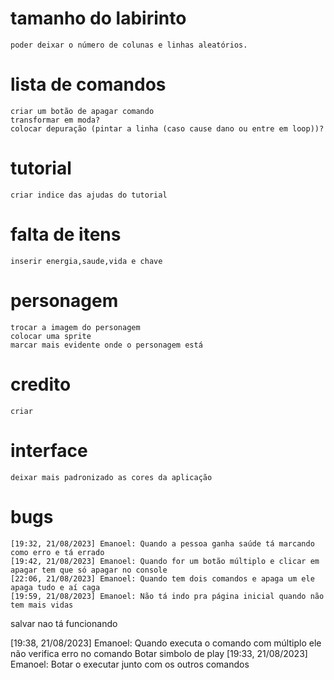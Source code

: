 # tamanho do labirinto 
    poder deixar o número de colunas e linhas aleatórios.

# lista de comandos
    criar um botão de apagar comando
    transformar em moda?
    colocar depuração (pintar a linha (caso cause dano ou entre em loop))?

# tutorial
    criar indice das ajudas do tutorial

# falta de itens
    inserir energia,saude,vida e chave

# personagem
    trocar a imagem do personagem
    colocar uma sprite
    marcar mais evidente onde o personagem está

# credito
    criar

# interface
    deixar mais padronizado as cores da aplicação

# bugs

    [19:32, 21/08/2023] Emanoel: Quando a pessoa ganha saúde tá marcando como erro e tá errado
    [19:42, 21/08/2023] Emanoel: Quando for um botão múltiplo e clicar em apagar tem que só apagar no console
    [22:06, 21/08/2023] Emanoel: Quando tem dois comandos e apaga um ele apaga tudo e aí caga
    [19:59, 21/08/2023] Emanoel: Não tá indo pra página inicial quando não tem mais vidas

salvar nao tá funcionando

[19:38, 21/08/2023] Emanoel: Quando executa o comando com múltiplo ele não verifica erro no comando
    Botar simbolo de play    [19:33, 21/08/2023] Emanoel: Botar o executar junto com os outros comandos
